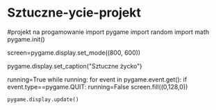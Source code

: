 # Sztuczne-ycie-projekt
#projekt na progamowanie
import pygame
import random
import math
pygame.init()

screen=pygame.display.set_mode((800, 600))


pygame.display.set_caption("Sztuczne życko")

running=True
while running:
    for event in pygame.event.get():
        if event.type==pygame.QUIT:
            running=False
    screen.fill((0,128,0))

    pygame.display.update()
